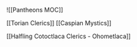 ![[Pantheons MOC]]

[[Torian Clerics]]
[[Caspian Mystics]]

[[Halfling Cotoctlaca Clerics - Ohometlaca]]